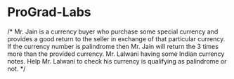 # ProGrad-Labs
/*
     Mr. Jain is a currency buyer who purchase some special currency and provides a good return to the seller
     in exchange of that particular currency. If the currency number is palindrome then Mr. Jain will return the 3 times
     more than the provided currency. Mr. Lalwani having some Indian currency notes. Help Mr. Lalwani to check his currency
     is qualifying as palindrome or not.
*/
